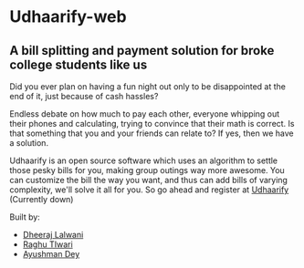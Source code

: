 # Udhaarify-web
## A bill splitting and payment solution for broke college students like us

Did you ever plan on having a fun night out only to be disappointed at the end of it, 
just because of cash hassles? 

Endless debate on how much to pay each other, everyone whipping out their phones and calculating, trying to convince that their math is correct. 
Is that something that you and your friends can relate to? If yes, then we have a solution. 

Udhaarify is an open source software which uses an algorithm to settle those pesky bills for you, making group outings way more awesome.
You can customize the bill the way you want, and thus can add bills of varying complexity, we'll solve it all for you.
So go ahead and register at [Udhaarify](http://udhaarify.me) (Currently down)

Built by:
 
* [Dheeraj Lalwani](https://github.com/Dheeraj27)
* [Raghu TIwari](https://github.com/raghutiwari)
* [Ayushman Dey](https://github.com/ayushmandey97)


